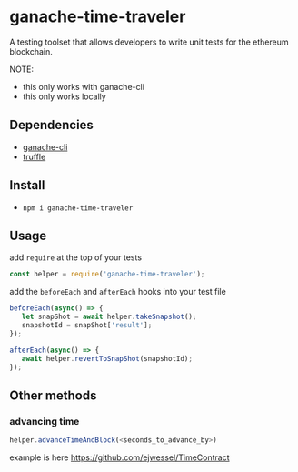 # ganache-time-traveler
A testing toolset that allows developers to write unit tests for the ethereum blockchain.

NOTE:
- this only works with ganache-cli
- this only works locally

## Dependencies
- [ganache-cli](https://github.com/trufflesuite/ganache-cli)
- [truffle](https://www.trufflesuite.com/docs/truffle/getting-started/installation)

## Install
- `npm i ganache-time-traveler`

## Usage
add `require` at the top of your tests
```javascript
const helper = require('ganache-time-traveler');
```

add the `beforeEach` and `afterEach` hooks into your test file
 ```javascript
beforeEach(async() => {
    let snapShot = await helper.takeSnapshot();
    snapshotId = snapShot['result'];
});

afterEach(async() => {
    await helper.revertToSnapShot(snapshotId);
});
 ```

## Other methods
### advancing time
```javascript
helper.advanceTimeAndBlock(<seconds_to_advance_by>)
```

example is here https://github.com/ejwessel/TimeContract
